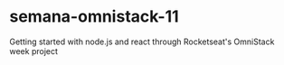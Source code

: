 # semana-omnistack-11
 Getting started with node.js and react through Rocketseat's OmniStack week project
